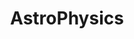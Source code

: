 ---
layout: default
title: 'AstroPhysics'
nav_order: 1
has_children: true
parent: Physics
modifiedDate: 09-Jun-2010
comments: false
---